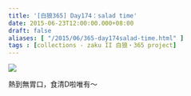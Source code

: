 ```yaml
---
title: '[白狼365] Day174：salad time'
date: 2015-06-23T12:00:00.000+08:00
draft: false
aliases: [ "/2015/06/365-day174salad-time.html" ]
tags : [collections - zaku II 白狼・365 project]
---
```


[![](https://farm1.staticflickr.com/388/18800190519_f601caa123_z.jpg)](https://farm1.staticflickr.com/388/18800190519_f601caa123_z.jpg)

熱到無胃口，食清D啦唯有～